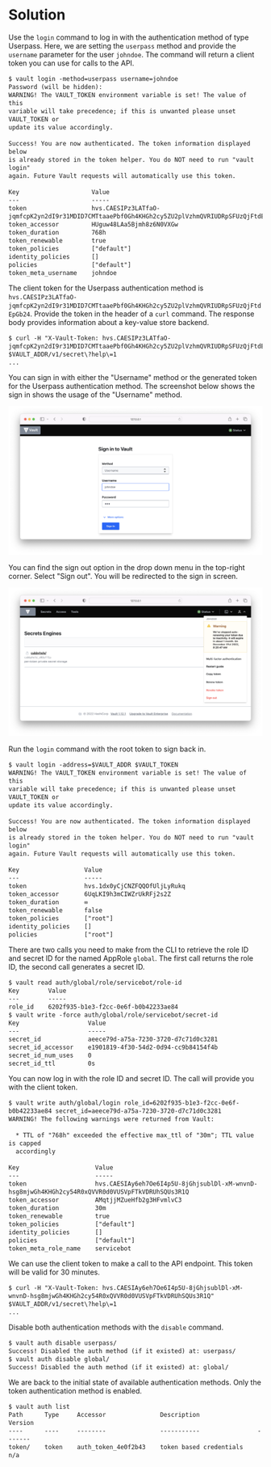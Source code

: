 # Solution

Use the `login` command to log in with the authentication method of type Userpass. Here, we are setting the `userpass` method and provide the `username` parameter for the user `johndoe`. The command will return a client token you can use for calls to the API.

```
$ vault login -method=userpass username=johndoe
Password (will be hidden):
WARNING! The VAULT_TOKEN environment variable is set! The value of this
variable will take precedence; if this is unwanted please unset VAULT_TOKEN or
update its value accordingly.

Success! You are now authenticated. The token information displayed below
is already stored in the token helper. You do NOT need to run "vault login"
again. Future Vault requests will automatically use this token.

Key                    Value
---                    -----
token                  hvs.CAESIPz3LATfaO-jqmfcpK2yn2dI9r31MDID7CMTtaaePbf0Gh4KHGh2cy5ZU2plVzhmQVRIUDRpSFUzQjFtdEpGb24
token_accessor         HUguw48LAa5Bjmh8z6N0VXGw
token_duration         768h
token_renewable        true
token_policies         ["default"]
identity_policies      []
policies               ["default"]
token_meta_username    johndoe
```

The client token for the Userpass authentication method is `hvs.CAESIPz3LATfaO-jqmfcpK2yn2dI9r31MDID7CMTtaaePbf0Gh4KHGh2cy5ZU2plVzhmQVRIUDRpSFUzQjFtdEpGb24`. Provide the token in the header of a `curl` command. The response body provides information about a key-value store backend.

```
$ curl -H "X-Vault-Token: hvs.CAESIPz3LATfaO-jqmfcpK2yn2dI9r31MDID7CMTtaaePbf0Gh4KHGh2cy5ZU2plVzhmQVRIUDRpSFUzQjFtdEpGb24" $VAULT_ADDR/v1/secret\?help\=1
...
```

You can sign in with either the "Username" method or the generated token for the Userpass authentication method. The screenshot below shows the sign in shows the usage of the "Username" method.

![vault-ui-signin-username](./imgs/vault-ui-signin-username.png)

You can find the sign out option in the drop down menu in the top-right corner. Select "Sign out". You will be redirected to the sign in screen.

![vault-ui-signout](./imgs/vault-ui-signout.png)

Run the `login` command with the root token to sign back in.

```
$ vault login -address=$VAULT_ADDR $VAULT_TOKEN
WARNING! The VAULT_TOKEN environment variable is set! The value of this
variable will take precedence; if this is unwanted please unset VAULT_TOKEN or
update its value accordingly.

Success! You are now authenticated. The token information displayed below
is already stored in the token helper. You do NOT need to run "vault login"
again. Future Vault requests will automatically use this token.

Key                  Value
---                  -----
token                hvs.1dx0yCjCNZFQQOfUljLyRukq
token_accessor       6UqLKI9h3mCIWZrUkRFj2s2Z
token_duration       ∞
token_renewable      false
token_policies       ["root"]
identity_policies    []
policies             ["root"]
```

There are two calls you need to make from the CLI to retrieve the role ID and secret ID for the named AppRole `global`. The first call returns the role ID, the second call generates a secret ID.

```
$ vault read auth/global/role/servicebot/role-id
Key        Value
---        -----
role_id    6202f935-b1e3-f2cc-0e6f-b0b42233ae84
$ vault write -force auth/global/role/servicebot/secret-id
Key                   Value
---                   -----
secret_id             aeece79d-a75a-7230-3720-d7c71d0c3281
secret_id_accessor    e1901819-4f30-54d2-0d94-cc9b84154f4b
secret_id_num_uses    0
secret_id_ttl         0s
```

You can now log in with the role ID and secret ID. The call will provide you with the client token.

```
$ vault write auth/global/login role_id=6202f935-b1e3-f2cc-0e6f-b0b42233ae84 secret_id=aeece79d-a75a-7230-3720-d7c71d0c3281
WARNING! The following warnings were returned from Vault:

  * TTL of "768h" exceeded the effective max_ttl of "30m"; TTL value is capped
  accordingly

Key                     Value
---                     -----
token                   hvs.CAESIAy6eh7Oe6I4p5U-8jGhjsublDl-xM-wnvnD-hsg8mjwGh4KHGh2cy54R0xQVVR0d0VUSVpFTkVDRUhSQUs3R1Q
token_accessor          AMqtjjMZueHfb2g3HFvmlvC3
token_duration          30m
token_renewable         true
token_policies          ["default"]
identity_policies       []
policies                ["default"]
token_meta_role_name    servicebot
```

We can use the client token to make a call to the API endpoint. This token will be valid for 30 minutes.

```
$ curl -H "X-Vault-Token: hvs.CAESIAy6eh7Oe6I4p5U-8jGhjsublDl-xM-wnvnD-hsg8mjwGh4KHGh2cy54R0xQVVR0d0VUSVpFTkVDRUhSQUs3R1Q" $VAULT_ADDR/v1/secret\?help\=1
...
```

Disable both authentication methods with the `disable` command.

```
$ vault auth disable userpass/
Success! Disabled the auth method (if it existed) at: userpass/
$ vault auth disable global/
Success! Disabled the auth method (if it existed) at: global/
```

We are back to the initial state of available authentication methods. Only the token authentication method is enabled.

```
$ vault auth list
Path      Type     Accessor               Description                Version
----      ----     --------               -----------                -------
token/    token    auth_token_4e0f2b43    token based credentials    n/a
```